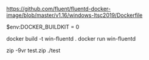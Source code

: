 https://github.com/fluent/fluentd-docker-image/blob/master/v1.16/windows-ltsc2019/Dockerfile

$env:DOCKER_BUILDKIT = 0

docker build -t win-fluentd .
docker run win-fluentd


zip -9vr test.zip ./test
